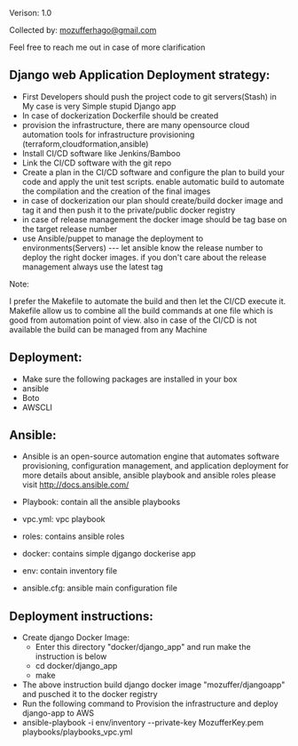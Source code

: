 Verison: 1.0

Collected by: mozufferhago@gmail.com

Feel free to reach me out in case of more clarification

Django web Application Deployment strategy: 
-------------------------------------------

- First Developers should push the project code to git servers(Stash) in My case is very Simple stupid Django app 
- In case of dockerization Dockerfile should be created 
- provision the infrastructure, there are many opensource cloud automation tools for infrastructure provisioning (terraform,cloudformation,ansible)  
- Install CI/CD software like Jenkins/Bamboo 
- Link the CI/CD software with the git repo 
- Create a plan in the CI/CD software and configure the plan to build your code and apply the unit test scripts. enable automatic build to automate the compilation and the creation of the final images
- in case of dockerization our plan should  create/build docker image and tag it and then push it to the private/public docker registry
- in case of release management the docker image should be tag base on the target release number 
- use Ansible/puppet to manage the deployment to environments(Servers) --- let ansible know the release number to deploy the right docker images. if you don't care about the release management always use the latest tag  

Note: 

   I prefer the Makefile to automate the build and then let the CI/CD  execute it.  Makefile allow us to combine all the build commands at one file which is good from automation point of view. also in case of the CI/CD is not available the build can be managed from any Machine

Deployment:
----------
- Make sure the following packages are installed in your box 
- ansible
- Boto
- AWSCLI 

Ansible:
--------
- Ansible is an open-source automation engine that automates software provisioning, configuration management, and application deployment
for more details about ansible, ansible playbook and ansible roles please visit http://docs.ansible.com/

- Playbook:  contain all the ansible playbooks
- vpc.yml: vpc playbook  
- roles: contains ansible roles 
- docker: contains simple djgango dockerise app
- env: contain inventory file
- ansible.cfg: ansible main configuration file 

Deployment instructions:
----------------------------
- Create django Docker Image:
  - Enter this directory "docker/django_app" and run make the instruction is below
  - cd  docker/django_app
  - make 
- The above instruction build django docker image "mozuffer/djangoapp" and pusched it to the docker registry
- Run the following command to Provision the infrastructure and deploy django-app to AWS  
- ansible-playbook -i env/inventory --private-key MozufferKey.pem  playbooks/playbooks_vpc.yml
